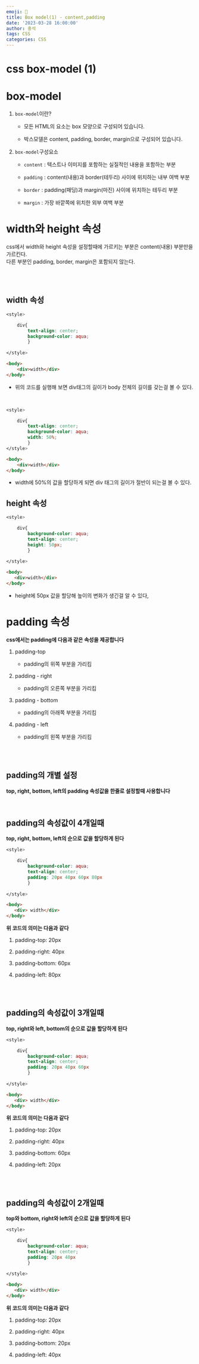 ```yaml
---
emoji: 🧢
title: Box model(1) - content,padding
date: '2023-03-28 16:00:00'
author: 중석 
tags: CSS 
categories: CSS  
---
```


# css box-model (1)

# box-model 

1. `box-model`이란?    
    + 모든 HTML의 요소는 box 모양으로 구성되어 있습니다. 
    
    + 박스모델은 content, padding, border, margin으로 구성되어 있습니다.

2. `box-model`구성요소 
    
    + `content` : 텍스트나 이미지를 포함하는 실질적인 내용을 포함하는 부분 
    
    + `padding` : content(내용)과 border(테두리) 사이에 위치하는 내부 여백 부분 
    
    + `border` : padding(패딩)과 margin(마진) 사이에 위치하는 테두리 부분 
    
    + `margin` : 가장 바깥쪽에 위치한 외부 여백 부분 

# width와 height 속성 

css에서 width와 height 속성을 설정할때에 가르키는 부분은 content(내용) 부분만을 가르킨다.    
다른 부분인 padding, border, margin은 포함되지 않는다. 

<br>
<br>

## width 속성 


```css
<style>

    div{
        text-align: center;
        background-color: aqua;
        }
    
</style>
```
```html
<body>
    <div>width</div>
</body>

```

+ 위의 코드를 실행해 보면 div태그의 길이가 body 전체의 길이를 갖는걸 볼 수 있다.

<br>

```css
<style>

    div{
        text-align: center;
        background-color: aqua;
        width: 50%;
        }
</style>
```
```html
<body>
    <div>width</div>
</body>

```

+ width에 50%의 값을 할당하게 되면 div 태그의 길이가 절반이 되는걸 볼 수 있다. 


## height 속성 


```css
<style>

    div{
        background-color: aqua;
        text-align: center;
        height: 50px;
        }
        
</style>
```
```html
<body>
   <div>width</div>
</body>

```

+ height에 50px 값을 할당해 높이의 변화가 생긴걸 알 수 있다, 


# padding 속성 

**css에서는 padding에 다음과 같은 속성을 제공합니다**   

1. padding-top 
    + padding의 위쪽 부분을 가리킴    

2. padding - right
    + padding의 오른쪽 부분을 가리킴    

3. padding - bottom 
    + padding의 아래쪽 부분을 가리킴    

4. padding - left
    + padding의 왼쪽 부분을 가리킴     

<br>
<br>

## padding의 개별 설정

**top, right, bottom, left의 padding 속성값을 한줄로 설정할때 사용합니다** 

<br>


## padding의 속성값이 4개일때 

**top, right, bottom, left의 순으로 값을 할당하게 된다**



```css
<style>

    div{
        background-color: aqua;
        text-align: center;
        padding: 20px 40px 60px 80px
        }
    
</style>
```
```html    
<body>
   <div> width</div>
</body>

```

**위 코드의 의미는 다음과 같다**

1. padding-top: 20px  

2. padding-right: 40px 

3. padding-bottom: 60px

4. padding-left: 80px  

<br>
<br> 

## padding의 속성값이 3개일때 

**top, right와 left, bottom의 순으로 값을 할당하게 된다**


```css
<style>

    div{
        background-color: aqua;
        text-align: center;
        padding: 20px 40px 60px
        }
    
</style>
```
```html    
<body>
   <div> width</div>
</body>

```

**위 코드의 의미는 다음과 같다**

1. padding-top: 20px  

2. padding-right: 40px 

3. padding-bottom: 60px

4. padding-left: 20px  

<br>
<br> 

## padding의 속성값이 2개일때 

**top와 bottom, right와 left의 순으로 값을 할당하게 된다**


```css
<style>

    div{
        background-color: aqua;
        text-align: center;
        padding: 20px 40px
        }
    
</style>
```
```html
<body>
   <div> width</div>
</body>

```

**위 코드의 의미는 다음과 같다**

1. padding-top: 20px  

2. padding-right: 40px 

3. padding-bottom: 20px

4. padding-left: 40px  

```toc

```